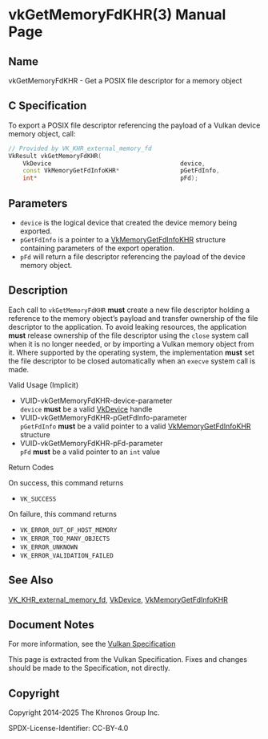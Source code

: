 # vkGetMemoryFdKHR(3) Manual Page

## Name

vkGetMemoryFdKHR - Get a POSIX file descriptor for a memory object



## [](#_c_specification)C Specification

To export a POSIX file descriptor referencing the payload of a Vulkan device memory object, call:

```c++
// Provided by VK_KHR_external_memory_fd
VkResult vkGetMemoryFdKHR(
    VkDevice                                    device,
    const VkMemoryGetFdInfoKHR*                 pGetFdInfo,
    int*                                        pFd);
```

## [](#_parameters)Parameters

- `device` is the logical device that created the device memory being exported.
- `pGetFdInfo` is a pointer to a [VkMemoryGetFdInfoKHR](https://registry.khronos.org/vulkan/specs/latest/man/html/VkMemoryGetFdInfoKHR.html) structure containing parameters of the export operation.
- `pFd` will return a file descriptor referencing the payload of the device memory object.

## [](#_description)Description

Each call to `vkGetMemoryFdKHR` **must** create a new file descriptor holding a reference to the memory object’s payload and transfer ownership of the file descriptor to the application. To avoid leaking resources, the application **must** release ownership of the file descriptor using the `close` system call when it is no longer needed, or by importing a Vulkan memory object from it. Where supported by the operating system, the implementation **must** set the file descriptor to be closed automatically when an `execve` system call is made.

Valid Usage (Implicit)

- [](#VUID-vkGetMemoryFdKHR-device-parameter)VUID-vkGetMemoryFdKHR-device-parameter  
  `device` **must** be a valid [VkDevice](https://registry.khronos.org/vulkan/specs/latest/man/html/VkDevice.html) handle
- [](#VUID-vkGetMemoryFdKHR-pGetFdInfo-parameter)VUID-vkGetMemoryFdKHR-pGetFdInfo-parameter  
  `pGetFdInfo` **must** be a valid pointer to a valid [VkMemoryGetFdInfoKHR](https://registry.khronos.org/vulkan/specs/latest/man/html/VkMemoryGetFdInfoKHR.html) structure
- [](#VUID-vkGetMemoryFdKHR-pFd-parameter)VUID-vkGetMemoryFdKHR-pFd-parameter  
  `pFd` **must** be a valid pointer to an `int` value

Return Codes

On success, this command returns

- `VK_SUCCESS`

On failure, this command returns

- `VK_ERROR_OUT_OF_HOST_MEMORY`
- `VK_ERROR_TOO_MANY_OBJECTS`
- `VK_ERROR_UNKNOWN`
- `VK_ERROR_VALIDATION_FAILED`

## [](#_see_also)See Also

[VK\_KHR\_external\_memory\_fd](https://registry.khronos.org/vulkan/specs/latest/man/html/VK_KHR_external_memory_fd.html), [VkDevice](https://registry.khronos.org/vulkan/specs/latest/man/html/VkDevice.html), [VkMemoryGetFdInfoKHR](https://registry.khronos.org/vulkan/specs/latest/man/html/VkMemoryGetFdInfoKHR.html)

## [](#_document_notes)Document Notes

For more information, see the [Vulkan Specification](https://registry.khronos.org/vulkan/specs/latest/html/vkspec.html#vkGetMemoryFdKHR)

This page is extracted from the Vulkan Specification. Fixes and changes should be made to the Specification, not directly.

## [](#_copyright)Copyright

Copyright 2014-2025 The Khronos Group Inc.

SPDX-License-Identifier: CC-BY-4.0